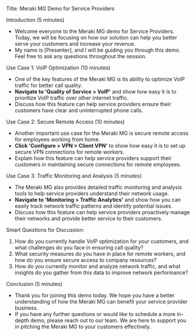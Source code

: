 Title: Meraki MG Demo for Service Providers

Introduction (5 minutes)
- Welcome everyone to the Meraki MG demo for Service Providers. Today, we will be focusing on how our solution can help you better serve your customers and increase your revenue.
- My name is [Presenter], and I will be guiding you through this demo. Feel free to ask any questions throughout the session.

Use Case 1: VoIP Optimization (10 minutes)
- One of the key features of the Meraki MG is its ability to optimize VoIP traffic for better call quality.
- **Navigate to 'Quality of Service > VoIP'** and show how easy it is to prioritize VoIP traffic over other internet traffic.
- Discuss how this feature can help service providers ensure their customers have clear and uninterrupted phone calls.

Use Case 2: Secure Remote Access (10 minutes)
- Another important use case for the Meraki MG is secure remote access for employees working from home.
- **Click 'Configure > VPN > Client VPN'** to show how easy it is to set up secure VPN connections for remote workers.
- Explain how this feature can help service providers support their customers in maintaining secure connections for remote employees.

Use Case 3: Traffic Monitoring and Analysis (5 minutes)
- The Meraki MG also provides detailed traffic monitoring and analysis tools to help service providers understand their network usage.
- **Navigate to 'Monitoring > Traffic Analytics'** and show how you can easily track network traffic patterns and identify potential issues.
- Discuss how this feature can help service providers proactively manage their networks and provide better service to their customers.

Smart Questions for Discussion:
1. How do you currently handle VoIP optimization for your customers, and what challenges do you face in ensuring call quality?
2. What security measures do you have in place for remote workers, and how do you ensure secure access to company resources?
3. How do you currently monitor and analyze network traffic, and what insights do you gather from this data to improve network performance?

Conclusion (5 minutes)
- Thank you for joining this demo today. We hope you have a better understanding of how the Meraki MG can benefit your service provider business.
- If you have any further questions or would like to schedule a more in-depth demo, please reach out to our team. We are here to support you in pitching the Meraki MG to your customers effectively.